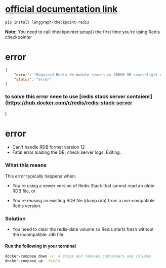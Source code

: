 # [official documentation link](https://langchain-ai.github.io/langgraph/how-tos/memory/add-memory/#use-in-production)

```bash
pip install langgraph-checkpoint-redis
```
**Note:** You need to call checkpointer.setup() the first time you're using Redis checkpointer

# error
```json
{
    "error": "Required Redis db module search >= 20600 OR searchlight >= 20600 not installed. See Redis Stack docs at https://redis.io/docs/latest/operate/oss_and_stack/install/install-stack/.",
    "status": "error"
}
```
### to solve this error neee to use [redis stack server contaienr](https://hub.docker.com/r/redis/redis-stack-server
)


# error 
- Can't handle RDB format version 12
- Fatal error loading the DB, check server logs. Exiting.

###  What this means
This error typically happens when:

- You're using a newer version of Redis Stack that cannot read an older RDB file, or

- You're reusing an existing RDB file (dump.rdb) from a non-compatible Redis version.

### Solution
- You need to clear the redis-data volume so Redis starts fresh without the incompatible .rdb file.
#### Run the following in your terminal
```bash
docker-compose down -v  # stops and removes containers and volumes
docker-compose up --build
```


